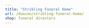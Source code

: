 ```yaml
---
title: "Stribling Funeral Home"
url: /duncan/stribling-funeral-home/
shop: funeral directors
---
```

